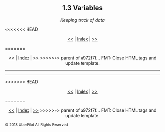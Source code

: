 <!-- Header -->
<h2 align='center'>1.3 Variables</h2>
<p align='center'><em>Keeping track of data</em></p>
<<<<<<< HEAD
<p align='center'><a href='./datatypes.md'><<</a> | <a href='../readme.md'>Index</a> | <a href='./methods.md'>>></a></p>
=======
<p align='center'><a href='./datatypes.md'><<</a> | <a href='../readme.md'>Index</a> | <a href='./comments.md'>>></a>
>>>>>>> parent of a972f7f... FMT: Close HTML tags and update template.

---

<!-- Content -->



<!-- Footer -->

---
<<<<<<< HEAD
<p align='center'><a href='./datatypes.md'><<</a> | <a href='../readme.md'>Index</a> | <a href='./methods.md'>>></a></p>
=======
<p align='center'><a href='./datatypes.md'><<</a> | <a href='../readme.md'>Index</a> | <a href='./comments.md'>>></a>
>>>>>>> parent of a972f7f... FMT: Close HTML tags and update template.

<sub>© 2018 UberPilot All Rights Reserved</sub>